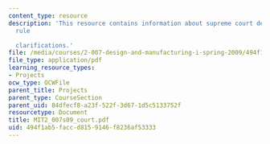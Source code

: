 ```yaml
---
content_type: resource
description: 'This resource contains information about supreme court decisions and
  rule

  clarifications.'
file: /media/courses/2-007-design-and-manufacturing-i-spring-2009/494f1ab5faccd8159146f8236af53333_MIT2_007s09_court.pdf
file_type: application/pdf
learning_resource_types:
- Projects
ocw_type: OCWFile
parent_title: Projects
parent_type: CourseSection
parent_uid: 84dfecf8-a23f-522f-3d67-1d5c5133752f
resourcetype: Document
title: MIT2_007s09_court.pdf
uid: 494f1ab5-facc-d815-9146-f8236af53333
---
```

